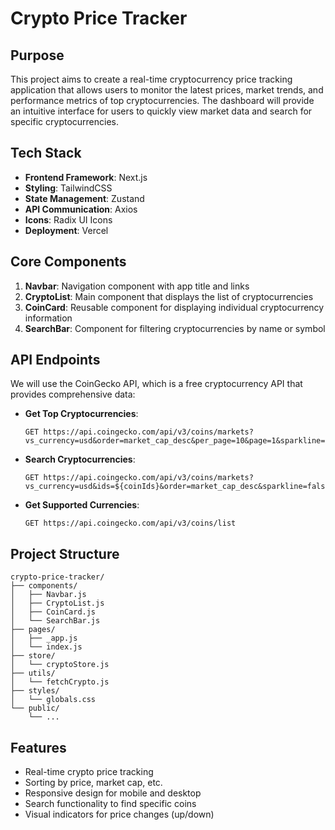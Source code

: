 # Crypto Price Tracker

## Purpose

This project aims to create a real-time cryptocurrency price tracking application that allows users to monitor the latest prices, market trends, and performance metrics of top cryptocurrencies. The dashboard will provide an intuitive interface for users to quickly view market data and search for specific cryptocurrencies.

## Tech Stack

- **Frontend Framework**: Next.js
- **Styling**: TailwindCSS
- **State Management**: Zustand
- **API Communication**: Axios
- **Icons**: Radix UI Icons
- **Deployment**: Vercel

## Core Components

1. **Navbar**: Navigation component with app title and links
2. **CryptoList**: Main component that displays the list of cryptocurrencies
3. **CoinCard**: Reusable component for displaying individual cryptocurrency information
4. **SearchBar**: Component for filtering cryptocurrencies by name or symbol

## API Endpoints

We will use the CoinGecko API, which is a free cryptocurrency API that provides comprehensive data:

- **Get Top Cryptocurrencies**:

  ```
  GET https://api.coingecko.com/api/v3/coins/markets?vs_currency=usd&order=market_cap_desc&per_page=10&page=1&sparkline=false
  ```

- **Search Cryptocurrencies**:

  ```
  GET https://api.coingecko.com/api/v3/coins/markets?vs_currency=usd&ids=${coinIds}&order=market_cap_desc&sparkline=false
  ```

- **Get Supported Currencies**:
  ```
  GET https://api.coingecko.com/api/v3/coins/list
  ```

## Project Structure

```
crypto-price-tracker/
├── components/
│   ├── Navbar.js
│   ├── CryptoList.js
│   ├── CoinCard.js
│   └── SearchBar.js
├── pages/
│   ├── _app.js
│   └── index.js
├── store/
│   └── cryptoStore.js
├── utils/
│   └── fetchCrypto.js
├── styles/
│   └── globals.css
└── public/
    └── ...
```

## Features

- Real-time crypto price tracking
- Sorting by price, market cap, etc.
- Responsive design for mobile and desktop
- Search functionality to find specific coins
- Visual indicators for price changes (up/down)
